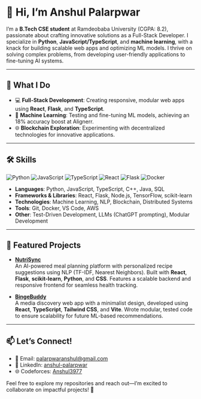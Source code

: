 # 👋 Hi, I’m Anshul Palarpwar

I’m a **B.Tech CSE student** at Ramdeobaba University (CGPA: 8.2), passionate about crafting innovative solutions as a Full-Stack Developer. I specialize in **Python**, **JavaScript/TypeScript**, and **machine learning**, with a knack for building scalable web apps and optimizing ML models. I thrive on solving complex problems, from developing user-friendly applications to fine-tuning AI systems.

---

## 🚀 What I Do
- 💻 **Full-Stack Development**: Creating responsive, modular web apps using **React**, **Flask**, and **TypeScript**.
- 🤖 **Machine Learning**: Testing and fine-tuning ML models, achieving an 18% accuracy boost at Alignerr.
- 🌐 **Blockchain Exploration**: Experimenting with decentralized technologies for innovative applications.

---

## 🛠️ Skills
![Python](https://img.shields.io/badge/Python-3776AB?style=flat&logo=python&logoColor=white)
![JavaScript](https://img.shields.io/badge/JavaScript-F7DF1E?style=flat&logo=javascript&logoColor=black)
![TypeScript](https://img.shields.io/badge/TypeScript-3178C6?style=flat&logo=typescript&logoColor=white)
![React](https://img.shields.io/badge/React-61DAFB?style=flat&logo=react&logoColor=black)
![Flask](https://img.shields.io/badge/Flask-000000?style=flat&logo=flask&logoColor=white)
![Docker](https://img.shields.io/badge/Docker-2496ED?style=flat&logo=docker&logoColor=white)

- **Languages**: Python, JavaScript, TypeScript, C++, Java, SQL
- **Frameworks & Libraries**: React, Flask, Node.js, TensorFlow, scikit-learn
- **Technologies**: Machine Learning, NLP, Blockchain, Distributed Systems
- **Tools**: Git, Docker, VS Code, AWS
- **Other**: Test-Driven Development, LLMs (ChatGPT prompting), Modular Development

---

## 🌟 Featured Projects
- **[NutriSync](https://github.com/Anshul3977/New-NutriSync)**  
  An AI-powered meal planning platform with personalized recipe suggestions using NLP (TF-IDF, Nearest Neighbors). Built with **React**, **Flask**, **scikit-learn**, **Python**, and **CSS**. Features a scalable backend and responsive frontend for seamless health tracking.

- **[BingeBuddy](https://github.com/Anshul3977/bingebuddy)**  
  A media discovery web app with a minimalist design, developed using **React**, **TypeScript**, **Tailwind CSS**, and **Vite**. Wrote modular, tested code to ensure scalability for future ML-based recommendations.

---

## 📫 Let’s Connect!
- 📧 Email: [palarpwaranshul@gmail.com](mailto:palarpwaranshul@gmail.com)
- 🔗 LinkedIn: [anshul-palarpwar](https://www.linkedin.com/in/anshul-palarpwar-1a7315264/)
- 🌐 Codeforces: [Anshul3977](https://codeforces.com/profile/Anshul3977)

Feel free to explore my repositories and reach out—I’m excited to collaborate on impactful projects! 🚀
